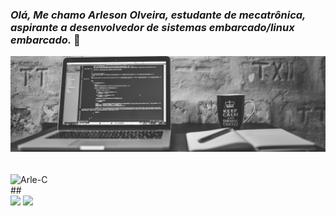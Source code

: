 ### *Olá, Me chamo Arleson Olveira, estudante de mecatrônica, aspirante a desenvolvedor de sistemas embarcado/linux embarcado.* 👋
![Bem vindo!](https://github.com/arlesondoliveira/arlesondoliveira/blob/main/Header.png)
<div style="display: inline_block"><br>
    <img align="center" alt="Arle-C" height="30" width="40" src=<img src="/home/arleson/Imagens/devicon-master/icons/c/c-original.svg" />
</div>
##
<div>
    <a href="https://www.linkedin.com/in/arleson-oliveira-20194a172" target="_blank"><img src="https://img.shields.io/badge/LinkedIn-0077B5?style=for-the-badge&logo=linkedin&logoColor=white" target="_blank"></a>
    <a href="https://www.instagram.com/arleson_d_oliveira" target="_blank"><img src="https://img.shields.io/badge/Instagram-E4405F?style=for-the-badge&logo=instagram&logoColor=white" target="_blank"></a>
</div>
